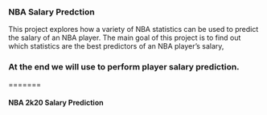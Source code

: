 ### NBA Salary Predction

This project explores how a variety of NBA statistics can be used to predict the salary of an NBA player.
The main goal of this project is to find out which statistics are the best predictors of an NBA player’s salary,

 
### At the end we will use to perform player salary prediction.
=======
#### NBA 2k20 Salary Prediction

